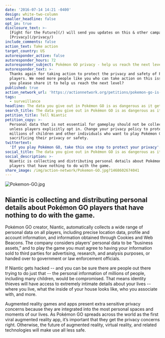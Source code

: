 ```yaml
---
date: '2016-07-14 14:21 -0400'
design: white-two-column
smaller_headline: false
opt_in: true
disclosure_text: >-
  [Fight for the Future](/) will send you updates on this & other campaigns.
  [Privacy](/privacy/)
include_comments: false
action_text: Take action
target_country: US
autoresponder_active: false
autoresponder_hours: 72
autoresponder_subject: Pokémon GO privacy - help us reach the next level!
autoresponder_text: >-
  Thanks again for taking action to protect the privacy and safety of Pokemon Go
  players. We need more people like you who can take action on this issue. Can
  you please share it to help us reach the next level?
published: true
action_network_url: 'https://actionnetwork.org/petitions/pokemon-go-is-a-privacy-nightmare'
tags:
  - surveillance
headline: The data you give out in Pokémon GO is as dangerous as it gets.
search_title: The data you give out in Pokémon GO is as dangerous as it gets.
petition_title: Tell Niantic
petition_copy: >-
  Personal data that is not essential for gameplay should not be collected
  unless players explicitly opt in. Change your privacy policy to protect the
  millions of children and other individuals who want to play Pokémon GO without
  sacrificing their privacy or safety.
twittertext:
  'If you play Pokémon GO, take this one step to protect your privacy': null
social_title: The data you give out in Pokémon GO is as dangerous as it gets.
social_description: >-
  Niantic is collecting and distributing personal details about Pokémon GO
  players that have nothing to do with the game.
share_image: /img/action-network/Pokemon-GO.jpg?1468602674041
---
```

![Pokemon-GO.jpg]({{site.baseurl}}/img/action-network/Pokemon-GO.jpg)

##  Niantic is collecting and distributing personal details about Pokémon GO players that have nothing to do with the game.

Pokémon GO creator, Niantic, automatically collects a wide range of personal data on all players, including precise location data, profile and account information, and information obtained through Cookies and Web Beacons. The company considers players’ personal data to be “business assets,” and to play the game you must agree to having your information sold to third parties for advertising, research, and analysis purposes, or handed over to government or law enforcement officials.

If Niantic gets hacked -- and you can be sure there are people out there trying to do just that -- the personal information of millions of people, including many children, would be compromised. That means identity thieves will have access to extremely intimate details about your lives -- where you live, what the inside of your house looks like, who you associate with, and more. 

Augmented reality games and apps present extra sensitive privacy concerns because they are integrated into the most personal spaces and moments of our lives. As Pokémon GO spreads across the world as the first viral augmented reality app, it’s important that they get the privacy concerns right. Otherwise, the future of augmented reality, virtual reality, and related technologies will make use all less safe.
